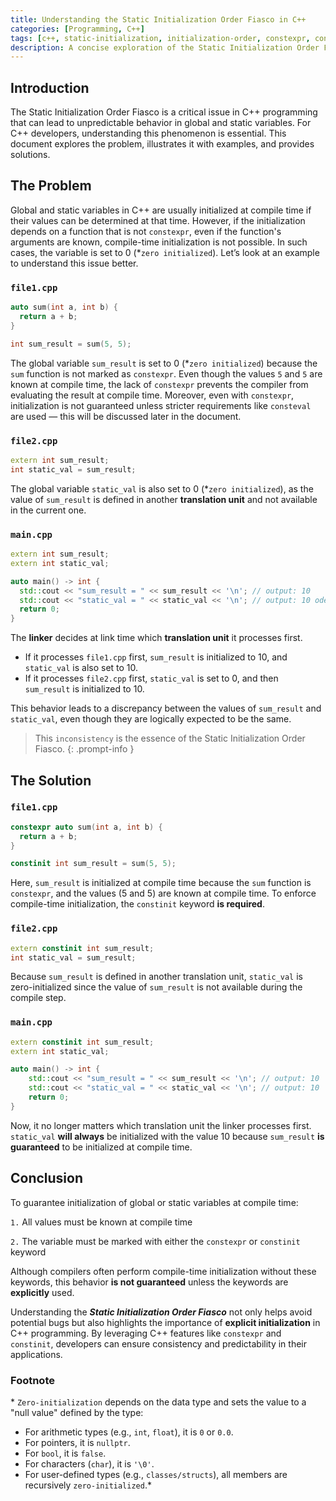 ```yaml
---
title: Understanding the Static Initialization Order Fiasco in C++
categories: [Programming, C++]
tags: [c++, static-initialization, initialization-order, constexpr, constinit, global-variables, static-variables, compile-time, linker, zero-initialization]
description: A concise exploration of the Static Initialization Order Fiasco in C++, including its causes, examples, and solutions for developers.
---
```


## Introduction

The Static Initialization Order Fiasco is a critical issue in C++ programming that can lead to unpredictable behavior in global and static variables. For C++ developers, understanding this phenomenon is essential. This document explores the problem, illustrates it with examples, and provides solutions.

## The Problem

Global and static variables in C++ are usually initialized at compile time if their values can be determined at that time. However, if the initialization depends on a function that is not `constexpr`, even if the function's arguments are known, compile-time initialization is not possible. In such cases, the variable is set to 0 (\*`zero initialized`). Let’s look at an example to understand this issue better.

### `file1.cpp`

```c++
auto sum(int a, int b) {
  return a + b;
}

int sum_result = sum(5, 5);
```

The global variable `sum_result` is set to 0 (\*`zero initialized`) because the `sum` function is not marked as `constexpr`. Even though the values `5` and `5` are known at compile time, the lack of `constexpr` prevents the compiler from evaluating the result at compile time. Moreover, even with `constexpr`, initialization is not guaranteed unless stricter requirements like `consteval` are used — this will be discussed later in the document.

### `file2.cpp`

```c++
extern int sum_result;
int static_val = sum_result;
```

The global variable `static_val` is also set to 0 (\*`zero initialized`), as the value of `sum_result` is defined in another **translation unit** and not available in the current one.

### `main.cpp`

```c++
extern int sum_result;
extern int static_val;

auto main() -> int {
  std::cout << "sum_result = " << sum_result << '\n'; // output: 10
  std::cout << "static_val = " << static_val << '\n'; // output: 10 oder 0
  return 0;
}
```

The **linker** decides at link time which **translation unit** it processes first.
- If it processes `file1.cpp` first, `sum_result` is initialized to 10, and `static_val` is also set to 10.
- If it processes `file2.cpp` first, `static_val` is set to 0, and then `sum_result` is initialized to 10.

This behavior leads to a discrepancy between the values of `sum_result` and `static_val`, even though they are logically expected to be the same. 

> This `inconsistency` is the essence of the Static Initialization Order Fiasco.
{: .prompt-info }

## The Solution

### `file1.cpp`

```c++
constexpr auto sum(int a, int b) {
  return a + b;
}

constinit int sum_result = sum(5, 5);
```

Here, `sum_result` is initialized at compile time because the `sum` function is `constexpr`, and the values (5 and 5) are known at compile time. To enforce compile-time initialization, the `constinit` keyword **is required**.

### `file2.cpp`

```c++
extern constinit int sum_result; 
int static_val = sum_result;
```

Because `sum_result` is defined in another translation unit, `static_val` is zero-initialized since the value of `sum_result` is not available during the compile step.

### `main.cpp`

```c++
extern constinit int sum_result;
extern int static_val;

auto main() -> int {
	std::cout << "sum_result = " << sum_result << '\n'; // output: 10
	std::cout << "static_val = " << static_val << '\n'; // output: 10
	return 0;
}
```

Now, it no longer matters which translation unit the linker processes first. `static_val` **will always** be initialized with the value 10 because `sum_result` **is guaranteed** to be initialized at compile time.

## Conclusion

To guarantee initialization of global or static variables at compile time:

`1.` All values must be known at compile time

`2.` The variable must be marked with either the `constexpr` or `constinit` keyword

Although compilers often perform compile-time initialization without these keywords, this behavior **is not guaranteed** unless the keywords are **explicitly** used.

Understanding the ***Static Initialization Order Fiasco*** not only helps avoid potential bugs but also highlights the importance of **explicit initialization** in C++ programming. By leveraging C++ features like `constexpr` and `constinit`, developers can ensure consistency and predictability in their applications.

### Footnote
\* `Zero-initialization` depends on the data type and sets the value to a "null value" defined by the type:
- For arithmetic types (e.g., `int`, `float`), it is `0` or `0.0`.
- For pointers, it is `nullptr`.
- For `bool`, it is `false`.
- For characters (`char`), it is `'\0'`.
- For user-defined types (e.g., `classes/structs`), all members are recursively `zero-initialized`.\*
